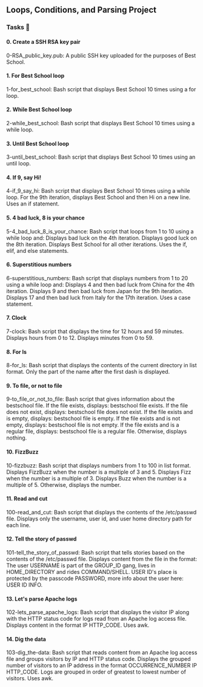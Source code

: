  <h2>Loops, Conditions, and Parsing Project</h2>    
    <h3>Tasks 📃</h3>
    <h4>0. Create a SSH RSA key pair</h4>
    <p>
        0-RSA_public_key.pub: A public SSH key uploaded for the purposes of Best School.
    </p>
    <h4>1. For Best School loop</h4>
    <p>
        1-for_best_school: Bash script that displays Best School 10 times using a for loop.
    </p>
    <h4>2. While Best School loop</h4>
    <p>
        2-while_best_school: Bash script that displays Best School 10 times using a while loop.
    </p>
    <h4>3. Until Best School loop</h4>
    <p>
        3-until_best_school: Bash script that displays Best School 10 times using an until loop.
    </p>
    <h4>4. If 9, say Hi!</h4>
    <p>
        4-if_9_say_hi: Bash script that displays Best School 10 times using a while loop.
        For the 9th iteration, displays Best School and then Hi on a new line.
        Uses an if statement.
    </p>
    <h4>5. 4 bad luck, 8 is your chance</h4>
    <p>
        5-4_bad_luck_8_is_your_chance: Bash script that loops from 1 to 10 using a while loop and:
        Displays bad luck on the 4th iteration.
        Displays good luck on the 8th iteration.
        Displays Best School for all other iterations.
        Uses the if, elif, and else statements.
    </p>
    <h4>6. Superstitious numbers</h4>
    <p>
        6-superstitious_numbers: Bash script that displays numbers from 1 to 20 using a while loop and:
        Displays 4 and then bad luck from China for the 4th iteration.
        Displays 9 and then bad luck from Japan for the 9th iteration.
        Displays 17 and then bad luck from Italy for the 17th iteration.
        Uses a case statement.
    </p>
    <h4>7. Clock</h4>
    <p>
        7-clock: Bash script that displays the time for 12 hours and 59 minutes.
        Displays hours from 0 to 12.
        Displays minutes from 0 to 59.
    </p>
    <h4>8. For ls</h4>
    <p>
        8-for_ls: Bash script that displays the contents of the current directory in list format.
        Only the part of the name after the first dash is displayed.
    </p>
    <h4>9. To file, or not to file</h4>
    <p>
        9-to_file_or_not_to_file: Bash script that gives information about the bestschool file.
        If the file exists, displays: bestschool file exists.
        If the file does not exist, displays: bestschool file does not exist.
        If the file exists and is empty, displays: bestschool file is empty.
        If the file exists and is not empty, displays: bestschool file is not empty.
        If the file exists and is a regular file, displays: bestschool file is a regular file.
        Otherwise, displays nothing.
    </p>
    <h4>10. FizzBuzz</h4>
    <p>
        10-fizzbuzz: Bash script that displays numbers from 1 to 100 in list format.
        Displays FizzBuzz when the number is a multiple of 3 and 5.
        Displays Fizz when the number is a multiple of 3.
        Displays Buzz when the number is a multiple of 5.
        Otherwise, displays the number.
    </p>
    <h4>11. Read and cut</h4>
    <p>
        100-read_and_cut: Bash script that displays the contents of the /etc/passwd file.
        Displays only the username, user id, and user home directory path for each line.
    </p>
    <h4>12. Tell the story of passwd</h4>
    <p>
        101-tell_the_story_of_passwd: Bash script that tells stories based on the contents of the /etc/passwd file.
        Displays content from the file in the format: The user USERNAME is part of the GROUP_ID gang, lives in HOME_DIRECTORY and rides COMMAND/SHELL. USER ID's place is protected by the passcode PASSWORD, more info about the user here: USER ID INFO.
    </p>
    <h4>13. Let's parse Apache logs</h4>
    <p>
        102-lets_parse_apache_logs: Bash script that displays the visitor IP along with the HTTP status code for logs read from an Apache log access file.
        Displays content in the format IP HTTP_CODE.
        Uses awk.
    </p>
    <h4>14. Dig the data</h4>
    <p>
        103-dig_the-data: Bash script that reads content from an Apache log access file and groups visitors by IP and HTTP status code.
        Displays the grouped number of visitors to an IP address in the format OCCURRENCE_NUMBER IP HTTP_CODE.
        Logs are grouped in order of greatest to lowest number of visitors.
        Uses awk.
    </p>

